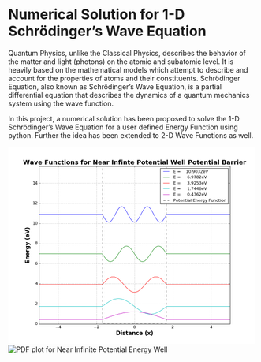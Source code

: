 # Numerical Solution for 1-D Schrödinger’s Wave Equation
Quantum Physics, unlike the Classical Physics, describes the behavior of the matter and light (photons) on the atomic and subatomic level. It is heavily based on the mathematical models which attempt to describe and account for the properties of atoms and their constituents. Schrödinger Equation, also known as Schrödinger’s Wave Equation, is a partial differential equation that describes the dynamics of a quantum mechanics system using the wave function.

In this project, a numerical solution has been proposed to solve the 1-D Schrödinger’s Wave Equation for a user defined Energy Function using python. Further the idea has been extended to 2-D Wave Functions as well. 

<p float="left">
  <img src="Graphs/wavePlot-Near Infinte Potential Well.png" width="500" title="Wave plot for Near Infinite Potential Energy Well">
  <img src="Graphs/probPlot-Near Infinte Potential Well" width="500" title="PDF plot for Near Infinite Potential Energy Well">
</p>
